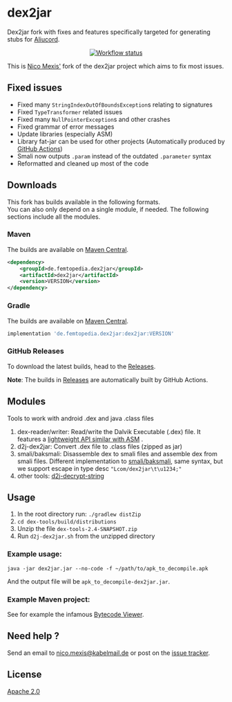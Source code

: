 # dex2jar
Dex2jar fork with fixes and features specifically targeted for generating stubs for [Aliucord](https://github.com/Aliucord/Aliucord).

<p align="center">
  <a href="https://github.com/ThexXTURBOXx/dex2jar/actions/workflows/build.yml"><img src="https://img.shields.io/github/actions/workflow/status/ThexXTURBOXx/dex2jar/build.yml?logo=githubactions&style=flat-square" alt="Workflow status"></a>
</p>

This is [Nico Mexis'](https://github.com/ThexXTURBOXx) fork of the dex2jar project which aims to fix most issues.

## Fixed issues

* Fixed many `StringIndexOutOfBoundsException`s relating to signatures
* Fixed `TypeTransformer` related issues
* Fixed many `NullPointerException`s and other crashes
* Fixed grammar of error messages
* Update libraries (especially ASM)
* Library fat-jar can be used for other projects (Automatically produced
  by [GitHub Actions](https://github.com/ThexXTURBOXx/dex2jar/actions))
* Smali now outputs `.param` instead of the outdated `.parameter` syntax
* Reformatted and cleaned up most of the code

## Downloads

This fork has builds available in the following formats.<br>
You can also only depend on a single module, if needed. The following sections include all the modules.

### Maven

The builds are available on [Maven Central](https://mvnrepository.com/artifact/de.femtopedia.dex2jar).

```xml
<dependency>
    <groupId>de.femtopedia.dex2jar</groupId>
    <artifactId>dex2jar</artifactId>
    <version>VERSION</version>
</dependency>
```

### Gradle

The builds are available on [Maven Central](https://mvnrepository.com/artifact/de.femtopedia.dex2jar).

```groovy
implementation 'de.femtopedia.dex2jar:dex2jar:VERSION'
```

### GitHub Releases

To download the latest builds, head to the [Releases](https://github.com/ThexXTURBOXx/dex2jar/releases).

**Note**: The builds in [Releases](https://github.com/ThexXTURBOXx/dex2jar/releases) are automatically built by GitHub
Actions.

## Modules

Tools to work with android .dex and java .class files

1. dex-reader/writer:
   Read/write the Dalvik Executable (.dex) file. It features
   a [lightweight API similar with ASM](https://sourceforge.net/p/dex2jar/wiki/Faq/#want-to-read-dex-file-using-dex2jar)
   .
2. d2j-dex2jar:
   Convert .dex file to .class files (zipped as jar)
3. smali/baksmali:
   Disassemble dex to smali files and assemble dex from smali files. Different implementation
   to [smali/baksmali](http://code.google.com/p/smali), same syntax, but we support escape in type desc
   `"Lcom/dex2jar\t\u1234;"`
4. other tools:
   [d2j-decrypt-string](https://sourceforge.net/p/dex2jar/wiki/DecryptStrings)

## Usage

1. In the root directory run: `./gradlew distZip`
2. `cd dex-tools/build/distributions`
3. Unzip the file `dex-tools-2.4-SNAPSHOT.zip`
4. Run `d2j-dex2jar.sh` from the unzipped directory

### Example usage:

```shell
java -jar dex2jar.jar --no-code -f ~/path/to/apk_to_decompile.apk
```

And the output file will be `apk_to_decompile-dex2jar.jar`.

### Example Maven project:

See for example the infamous [Bytecode Viewer](https://github.com/Konloch/bytecode-viewer).

## Need help ?

Send an email to nico.mexis@kabelmail.de or post on the [issue tracker](https://github.com/ThexXTURBOXx/dex2jar/issues).

## License

[Apache 2.0](http://www.apache.org/licenses/LICENSE-2.0.html)
